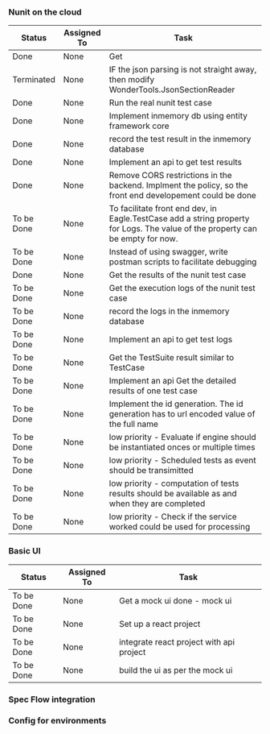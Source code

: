 ### Nunit on the cloud
Status |Assigned To| Task
------------ | ---------| ----
Done|None|Get|None|Get the list of test case names in nunit by parsing the json
Terminated|None|IF the json parsing is not straight away, then modify WonderTools.JsonSectionReader
Done|None|Run the real nunit test case
Done|None|Implement inmemory db using entity framework core
Done|None|record the test result in the inmemory database
Done|None|Implement an api to get test results
Done|None|Remove CORS restrictions in the backend. Implment the policy, so the front end developement could be done
To be Done|None|To facilitate front end dev, in Eagle.TestCase add a string property for Logs. The value of the property can be empty for now.
To be Done|None|Instead of using swagger, write postman scripts to facilitate debugging
Done|None|Get the results of the nunit test case
To be Done|None|Get the execution logs of the nunit test case
To be Done|None|record the logs in the inmemory database
To be Done|None|Implement an api to get test logs
To be Done|None|Get the TestSuite result similar to TestCase
To be Done|None|Implement an api Get the detailed results of one test case
To be Done|None|Implement the id generation. The id generation has to url encoded value of the full name
To be Done|None|low priority - Evaluate if engine should be instantiated onces or multiple times
To be Done|None|low priority - Scheduled tests as event should be transimitted
To be Done|None|low priority - computation of tests results should be available as and when they are completed
To be Done|None|low priority - Check if the service worked could be used for processing

 
### Basic UI
Status |Assigned To| Task
------------ | ---------| ----
To be Done|None|Get a mock ui done - mock ui
To be Done|None|Set up a react project
To be Done|None|integrate react project with api project
To be Done|None|build the ui as per the mock ui

### Spec Flow integration


### Config for environments
